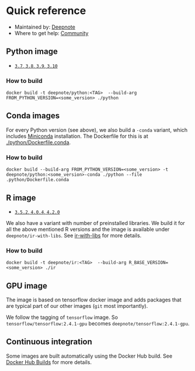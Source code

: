 # Quick reference
 * Maintained by: [Deepnote](https://deepnote.com/)
 * Where to get help: [Community](https://community.deepnote.com/join?invitation_token=0ba08a2332e8ec002f56f8c1eefdb5bc49af0bae-ff6f0d9b-5045-4511-b6d3-a4fe2595c951)

## Python image
* [`3.7`, `3.8`, `3.9`, `3.10`](https://github.com/deepnote/environments/blob/main/python/Dockerfile)

### How to build 
```
docker build -t deepnote/python:<TAG>  --build-arg FROM_PYTHON_VERSION=<some_version> ./python
```

## Conda images
For every Python version (see above), we also build a `-conda` variant, which includes [Miniconda](https://docs.conda.io/en/latest/miniconda.html) installation.
The Dockerfile for this is at [./python/Dockerfile.conda](./python/Dockerfile.conda).

### How to build
```
docker build --build-arg FROM_PYTHON_VERSION=<some_version> -t deepnote/python:<some_version>-conda ./python --file .python/Dockerfile.conda
```

## R image
* [`3.5.2`, `4.0.4`, `4.2.0`](https://github.com/deepnote/environments/blob/main/ir/Dockerfile)

We also have a variant with number of preinstalled libraries. We build it for all the above mentioned R versions 
and the image is available under `deepnote/ir-with-libs`. See [ir-with-libs](./ir-with-libs/) for more details.

### How to build 
```
docker build -t deepnote/ir:<TAG>  --build-arg R_BASE_VERSION=<some_version> ./ir
```

## GPU image
The image is based on tensorflow docker image and adds packages that are typical part of our other images (`git` most importantly).

We follow the tagging of `tensorflow` image. So `tensorflow/tensorflow:2.4.1-gpu` becomes `deepnote/tensorflow:2.4.1-gpu`.

## Continuous integration
Some images are built automatically using the Docker Hub build. See [Docker Hub Builds](https://hub.docker.com/repository/docker/deepnote/python/builds) for more details.